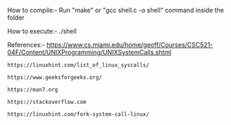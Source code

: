 How to compile:-
    Run "make" or "gcc shell.c -o shell" command inside the folder
    
    
    
How to execute:-
    ./shell
    
    
References:-
    https://www.cs.miami.edu/home/geoff/Courses/CSC521-04F/Content/UNIXProgramming/UNIXSystemCalls.shtml
    
    https://linuxhint.com/list_of_linux_syscalls/
    
    https://www.geeksforgeeks.org/
    
    https://man7.org
    
    https://stackoverflow.com
    
    https://linuxhint.com/fork-system-call-linux/
